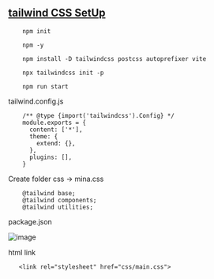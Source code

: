 ## [tailwind CSS SetUp](https://tailwindcss.com/docs/installation/using-postcss)

        npm init
        
        npm -y
        
        npm install -D tailwindcss postcss autoprefixer vite
        
        npx tailwindcss init -p
          
        npm run start



  tailwind.config.js
  
        /** @type {import('tailwindcss').Config} */
        module.exports = {
          content: ['*'],
          theme: {
            extend: {},
          },
          plugins: [],
        }


  Create folder css -> mina.css
  
        @tailwind base;
        @tailwind components;
        @tailwind utilities;



  package.json
  
  ![image](https://github.com/Md-Merazul-Islam/Django/assets/129538030/38bb429d-7de8-4310-8f73-adc03eca443f)

  html link 

       <link rel="stylesheet" href="css/main.css">


  
